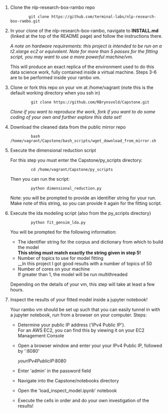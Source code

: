 1. Clone the nlp-research-box-rambo repo
               
               git clone https://github.com/terminal-labs/nlp-research-box-rambo.git

2. In your clone of the nlp-research-box-rambo, navigate to **INSTALL.md** (linked at the top of the README page) and follow the instructions there. 

   _A note on hardware requirements:  this project is intended to be run on a t2.xlarge ec2 or equivalent.  Note for more than 5 passes for the fitting script, you may want to use a more powerful machine/vm._

   This will produce an exact replica of the environment used to do this data science work, fully contained inside a virtual machine.  Steps 3-6 are to be performed inside your rambo vm.

3. Clone or fork this repo on your vm at /home/vagrant (note this is the default working directory when you ssh in)

                git clone https://github.com/RBrynsvold/Capstone.git
        
   _Clone if you want to reproduce the work, fork if you want to do some coding of your own and further explore this data set!_


4. Download the cleaned data from the public mirror repo

                bash /home/vagrant/Capstone/bash_scripts/wget_download_from_mirror.sh
 
 
5. Execute the dimensional reduction script

   For this step you must enter the Capstone/py_scripts directory:
   
                cd /home/vagrant/Capstone/py_scripts
     
   Then you can run the script:

                python dimensional_reduction.py
   
   Note: you will be prompted to provide an identifier string for your run.  Make note of this string, so you can provide it again for the fitting script.


6. Execute the lda modeling script (also from the py_scripts directory)

                python fit_gensim_lda.py

   You will be prompted for the following information:
   
      * The identifier string for the corpus and dictionary from which to build the model   
           __This string must match exactly the string given in step 5!__
      * Number of topics to use for model fitting   
           __In this project I got good results with a number of topics of 50
      * Number of cores on your machine   
           If greater than 1, the model will be run multithreaded
        
   Depending on the details of your vm, this step will take at least a few hours.

7. Inspect the results of your fitted model inside a jupyter notebook!

   Your rambo vm should be set up such that you can easily tunnel in with a jupyter notebook, run from a browser on your computer.  Steps:
   
   * Determine your public IP address ('IPv4 Public IP').   
        For an AWS EC2, you can find this by viewing it on your EC2 Management Console
   * Open a browser window and enter your your IPv4 Public IP, followed by ':8080'   
   
        _yourIPv4PublicIP_:8080
      
   * Enter 'admin' in the password field
   * Navigate into the Capstone/notebooks directory
   * Open the 'load_inspect_model.ipynb' notebook
   * Execute the cells in order and do your own investigation of the results!
